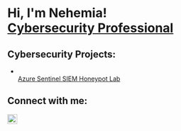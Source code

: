 <h1>Hi, I'm Nehemia! <br/><a <a href="https://www.linkedin.com/in/nehemia-araia/">Cybersecurity Professional</a>

<h2>Cybersecurity Projects:</h2>

-
  <br/><a href="https://github.com/NehemiaAraia/Azure-Sentinel-SIEM-Honeypot-Lab/blob/main/README.md">Azure Sentinel SIEM Honeypot Lab</a>


<h2> Connect with me:</h2>

[<img align="left" alt="Nehemiaaraia | LinkedIn" width="22px" src="https://cdn.jsdelivr.net/npm/simple-icons@v3/icons/linkedin.svg" />][linkedin]

[linkedin]: https://linkedin.com/in/nehemia-araia
